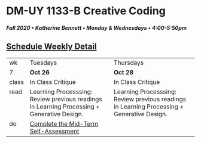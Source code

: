# DM-UY 1133-B Creative Coding
##### Fall 2020 • Katherine Bennett • Monday & Wednesdays • 4:00-5:50pm 

## [Schedule Weekly Detail](Calendar.md) 

<table>
<tr>
<td>wk</td>
<td>Tuesdays </td>
<td>Thursdays </td>
</tr>
<!-- dates -->
<tr>
  <td valign="top">7</td>
  <td valign="top" width="48%"><strong>Oct 26</strong></td>
  <td valign="top" width="48%"><strong>Oct 28</strong></td>
</tr>
<!-- class -->
<tr>
	<td valign="top">class</td>
	<!-- day Tues -->
	<td valign="top" width="48%">
	In Class Critique  <br>	
	</td>
	<!-- day Thurs -->
	<td valign="top" width="48%">
			In Class Critique  <br>  
	</td>
<!-- homework -->
<tr>
  <td valign="top">read</td>
  	<!-- day Tues -->
  	<td valign="top"> 
	 Learning Processsing: Review previous readings in Learning Processing + Generative Design. 
    </td>
	</td>
  	<!-- day Thurs -->
  	<td valign="top"> 
        Learning Processsing: Review previous readings in Learning Processing + Generative Design. 
    </td>
 </tr>
 <!-- do -->
<tr>
  <td valign = "top">do</td>
	<!-- day Tues -->
 	<td valign = "top"> 
  <a href = "Self_Assessment.md">Complete the Mid-Term Self-Assessment</a><br>
 	</td>
  	<!-- day Thurs -->
  	<td valign = "top">
  	</td>	
</tr>
</table>